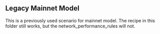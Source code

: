 ## Legacy Mainnet Model
This is a previously used scenario for mainnet model. The recipe in this folder still works, but the network_performance_rules will not.
